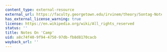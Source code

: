 ```yaml
---
content_type: external-resource
external_url: https://faculty.georgetown.edu/irvinem/theory/Sontag-NotesOnCamp-1964.html
has_external_license_warning: true
license: https://en.wikipedia.org/wiki/All_rights_reserved
status: ''
title: Notes On 'Camp'
uid: a8c74f40-9f94-4750-97db-fb8d8170cacb
wayback_url: ''
---
```


